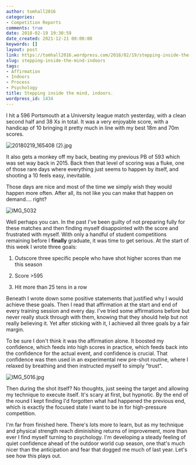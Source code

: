 ```yaml
---
author: tomhall2016
categories:
- Competition Reports
comments: true
date: 2018-02-19 19:30:59
date_created: 2021-12-21 00:00:00
keywords: []
layout: post
link: https://tomhall2016.wordpress.com/2018/02/19/stepping-inside-the-mind-indoors/
slug: stepping-inside-the-mind-indoors
tags:
- Affirmation
- Indoors
- Process
- Psychology
title: Stepping inside the mind, indoors.
wordpress_id: 1434
---
```


I hit a 596 Portsmouth at a University league match yesterday, with a clean second half and 38 Xs in total. It was a very enjoyable score, with a handicap of 10 bringing it pretty much in line with my best 18m and 70m scores.


![20180219_165408 (2).jpg](https://tomhall2016.files.wordpress.com/2018/02/20180219_165408-2.jpg)


It also gets a monkey off my back, beating my previous PB of 593 which was set way back in 2015. Back then that level of scoring was a fluke, one of those rare days where everything just seems to happen by itself, and shooting a 10 feels easy, inevitable.




Those days are nice and most of the time we simply wish they would happen more often. After all, its not like you can make that happen on demand.... right?


![IMG_5032](https://tomhall2016.files.wordpress.com/2018/02/img_5032.jpg)


Well perhaps you can. In the past I've been guilty of not preparing fully for these matches and then finding myself disappointed with the score and frustrated with myself. With only a handful of student competitions remaining before I **finally** graduate, it was time to get serious. At the start of this week I wrote three goals:




1) Outscore three specific people who have shot higher scores than me this season


2) Score >595

3) Hit more than 25 tens in a row

Beneath I wrote down some positive statements that justified why I would achieve these goals. Then I read that affirmation at the start and end of every training session and every day. I've tried some affirmations before but never really stuck through with them, knowing that they should help but not really believing it. Yet after sticking with it, I achieved all three goals by a fair margin.

To be sure I don't think it was the affirmation alone. It boosted my confidence, which feeds into high scores in practice, which feeds back into the confidence for the actual event, and confidence is crucial. That confidence was then used in an experimental new pre-shot routine, where I relaxed by breathing and then instructed myself to simply "trust".

![IMG_5016.jpg](https://tomhall2016.files.wordpress.com/2018/02/img_5016.jpg)

Then during the shot itself? No thoughts, just seeing the target and allowing my technique to execute itself. It's scary at first, but hypnotic. By the end of the round I kept finding I'd forgotten what had happened the previous end, which is exactly the focused state I want to be in for high-pressure competition.

I'm far from finished here. There's lots more to learn, but as my technique and physical strength reach diminishing returns of improvement, more than ever I find myself turning to psychology. I'm developing a steady feeling of quiet confidence ahead of the outdoor world cup season, one that's much nicer than the anticipation and fear that dogged me much of last year. Let's see how this plays out.